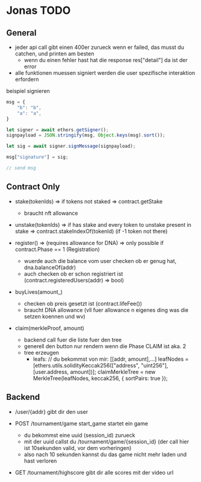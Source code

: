 # Jonas TODO

## General

- jeder api call gibt einen 400er zurueck wenn er failed, das musst du catchen, und printen am besten
    - wenn du einen fehler hast hat die response res["detail"] da ist der error
- alle funktionen muessen signiert werden die user spezifische interaktion erfordern

beispiel signieren

```js
msg = {
    "b": "b",
    "a": "a",
}

let signer = await ethers.getSigner();
signpayload = JSON.stringify(msg, Object.keys(msg).sort());

let sig = await signer.signMessage(signpayload);

msg["signature"] = sig;

// send msg
```

## Contract Only

- stake(tokenIds) => if tokens not staked => contract.getStake
    - braucht nft allowance

- unstake(tokenIds) => if has stake and every token to unstake present in stake => contract.stakeIndexOf(tokenId) (if -1 token not there)

- register() => (requires allowance for DNA) => only possible if contract.Phase == 1 (Registration)
    - wuerde auch die balance vom user checken ob er genug hat, dna.balanceOf(addr)
    - auch checken ob er schon registriert ist (contract.registeredUsers(addr) => bool)

- buyLives(amount_)
    - checken ob preis gesetzt ist (contract.lifeFee())
    - braucht DNA allowance (vll fuer allowance n eigenes ding was die setzen koennen und wv)

- claim(merkleProof, amount)
    - backend call fuer die liste fuer den tree
    - generell den button nur rendern wenn die Phase CLAIM ist aka. 2
    - tree erzeugen
        - leafs:
            // du bekommst von mir: [[addr, amount],...]
            leafNodes = [ethers.utils.solidityKeccak256(["address", "uint256"], [user.address, amount])];
            claimMerkleTree = new MerkleTree(leafNodes, keccak256, { sortPairs: true });


## Backend

- /user/{addr} gibt dir den user

- POST /tournament/game start_game startet ein game
    - du bekommst eine uuid (session_id) zurueck
    - mit der uuid callst du /tournament/game/{session_id} (der call hier ist 10sekunden valid, vor dem vorheringen)
    - also nach 10 sekunden kannst du das game nicht mehr laden und hast verloren

- GET /tournament/highscore gibt dir alle scores mit der video url


